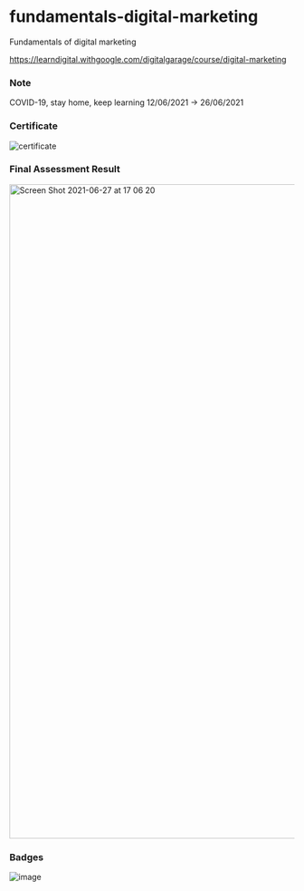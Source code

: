 # fundamentals-digital-marketing
Fundamentals of digital marketing

https://learndigital.withgoogle.com/digitalgarage/course/digital-marketing


### Note 
COVID-19, stay home, keep learning 
12/06/2021 -> 26/06/2021

### Certificate 
![certificate](https://user-images.githubusercontent.com/3994863/123540642-43dd1680-d76a-11eb-9877-2be37e117510.png)

### Final Assessment Result 
<img width="1155" alt="Screen Shot 2021-06-27 at 17 06 20" src="https://user-images.githubusercontent.com/3994863/123540590-024c6b80-d76a-11eb-8d36-c87317949c3e.png">


### Badges
![image](https://user-images.githubusercontent.com/3994863/123544972-0e432800-d780-11eb-8488-052e9d3ec2b9.png)
